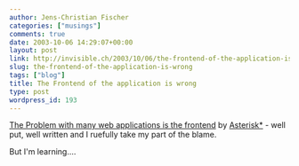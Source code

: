 ```yaml
---
author: Jens-Christian Fischer
categories: ["musings"]
comments: true
date: 2003-10-06 14:29:07+00:00
layout: post
link: http://invisible.ch/2003/10/06/the-frontend-of-the-application-is-wrong/
slug: the-frontend-of-the-application-is-wrong
tags: ["blog"]
title: The Frontend of the application is wrong
type: post
wordpress_id: 193
---
```


[The Problem with many web applications is the frontend](http://www.7nights.com/asterisk/archives/the_problem_with_many_web_applications_is_the_frontend.php#532) by [Asterisk*](http://www.7nights.com/asterisk/) - well put, well written and I ruefully take my part of the blame.

But I'm learning....

